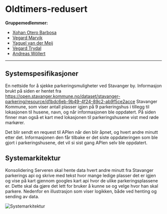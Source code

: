 # Oldtimers-redusert

 **Gruppemedlemmer:**
 
 * [Xohan Otero Barbosa](https://github.com/galirousa)
 * [Vegard Marvik](https://github.com/VMarvik)
 * [Yaguel van der Meij](https://github.com/Yaguel)
 * [Vegard Trydal](https://github.com/vegart13)
 * [Andreas Wöllert](https://github.com/Razqel)
 
 ----
 
 ## Systemspesifikasjoner

En nettside for å sjekke parkeringsmuligheter ved Stavanger by. Informasjon brukt på siden er hentet fra https://open.stavanger.kommune.no/dataset/stavanger-parkering/resource/d1bdc6eb-9b49-4f24-89c2-ab9f5ce2acce Stavanger Kommune, som viser antall plasser igjen på 9 parkeringshus i tillegg til lokasjonen til husene, navn, og når informasjonen ble oppdatert. På siden finner man også et kart med lokasjonen til parkeringshusene vist med røde markører.


Det blir sendt en request til APIen når den blir åpnet, og hvert andre minutt etter det. Informasjonen den får tilbake er det siste oppdateringen som ble gjort i parkeringshusene, det vil si sist gang APIen selv ble oppdatert.


## Systemarkitektur
        
Konsolidering Serveren skal hente data hvert andre minutt fra Stavanger parkerings api og skrive med tekst hvor mange ledige plasser det er igjen og vise på kart gjennom googles kart api hvor de ulike parkeringsplassene er. Dette skal da gjøre det lett for bruker å kunne se og velge hvor han skal parkere. 
Nedenfor en illustrasjon som viser logikken, både ved henting og sending av data. 

![Systemarkitektur](https://github.com/Razqel/Oldtimers-redusert/blob/Oblig4/Parkering/Bilde/Structurestv.png)